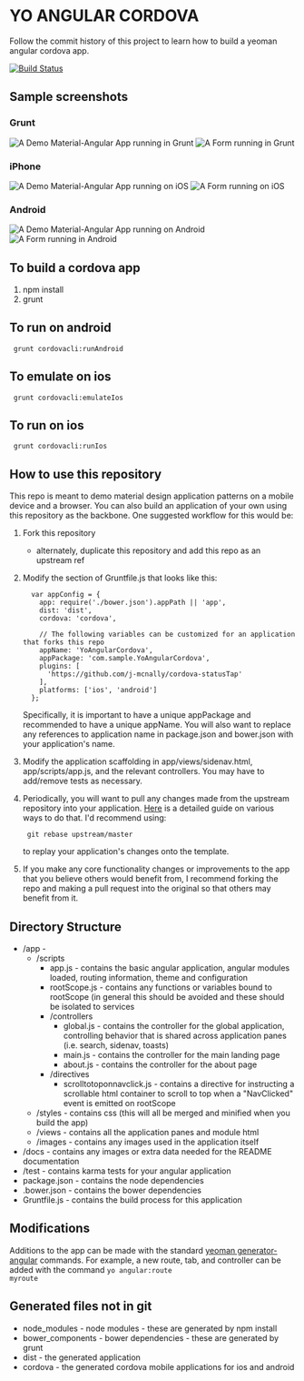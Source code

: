YO ANGULAR CORDOVA
=================

Follow the commit history of this project to learn how to build a yeoman angular cordova app.

[![Build Status](https://travis-ci.org/infomofo/cordova-angular-md-template.svg?branch=master)](https://travis-ci.org/infomofo/cordova-angular-md-template)

Sample screenshots
------------------

### Grunt
![A Demo Material-Angular App running in Grunt](docs/images/GruntSlideNav.png)
![A Form running in Grunt](docs/images/GruntForm.png)

### iPhone
![A Demo Material-Angular App running on iOS](docs/images/iPhoneAppSlideNav.png)
![A Form running on iOS](docs/images/iPhoneForm.png)

### Android
![A Demo Material-Angular App running on Android](docs/images/AndroidAppSlideNav.png)
![A Form running in Android](docs/images/AndroidFormNumberInput.png)


To build a cordova app
---------------------

1. npm install
2. grunt 

To run on android
-----------------

     grunt cordovacli:runAndroid

To emulate on ios
-----------------

     grunt cordovacli:emulateIos

To run on ios
-------------

     grunt cordovacli:runIos

How to use this repository
--------------------------

This repo is meant to demo material design application patterns on a mobile device and a browser.  You can also build
an application of your own using this repository as the backbone.  One suggested workflow for this would be:

1. Fork this repository
    - alternately, duplicate this repository and add this repo as an upstream ref
2. Modify the section of Gruntfile.js that looks like this:

         var appConfig = {
           app: require('./bower.json').appPath || 'app',
           dist: 'dist',
           cordova: 'cordova',
       
           // The following variables can be customized for an application that forks this repo
           appName: 'YoAngularCordova',
           appPackage: 'com.sample.YoAngularCordova',
           plugins: [
             'https://github.com/j-mcnally/cordova-statusTap'
           ],
           platforms: ['ios', 'android']
         };

    Specifically, it is important to have a unique appPackage and recommended to have a unique appName.  You will also
    want to replace any references to application name in package.json and bower.json with your application's name.
    
3. Modify the application scaffolding in app/views/sidenav.html, app/scripts/app.js, and the relevant controllers.  You
may have to add/remove tests as necessary.  

4. Periodically, you will want to pull any changes made from the upstream repository into your application.  [Here](https://stackoverflow.com/questions/3903817/pull-new-updates-from-original-github-repository-into-forked-github-repository/3903835#3903835) 
is a detailed guide on various ways to do that.  I'd recommend using:

        git rebase upstream/master
        
    to replay your application's changes onto the template.
    
5. If you make any core functionality changes or improvements to the app that you believe others would benefit from, 
I recommend forking the repo and making a pull request into the original so that others may benefit from it.

Directory Structure
-------------------

* /app - 
    * /scripts
        * app.js - contains the basic angular application, angular modules loaded, routing information, theme and 
        configuration
        * rootScope.js - contains any functions or variables bound to rootScope (in general this should be avoided and 
        these should be isolated to services
        * /controllers
            * global.js - contains the controller for the global application, controlling behavior that is shared across 
            application panes (i.e. search, sidenav, toasts)
            * main.js - contains the controller for the main landing page
            * about.js - contains the controller for the about page
        * /directives
            * scrolltotoponnavclick.js - contains a directive for instructing a scrollable html container to scroll
            to top when a "NavClicked" event is emitted on rootScope
    * /styles - contains css (this will all be merged and minified when you build the app)
    * /views - contains all the application panes and module html
    * /images - contains any images used in the application itself
* /docs - contains any images or extra data needed for the README documentation
* /test - contains karma tests for your angular application
* package.json - contains the node dependencies
* .bower.json - contains the bower dependencies
* Gruntfile.js - contains the build process for this application

Modifications
-------------

Additions to the app can be made with the standard [yeoman generator-angular](https://github.com/yeoman/generator-angular)
commands.  For example, a new route, tab, and controller can be added with the command <code>yo angular:route myroute</code>

Generated files not in git
--------------------------

* node_modules - node modules - these are generated by npm install
* bower_components - bower dependencies - these are generated by grunt
* dist - the generated application
* cordova - the generated cordova mobile applications for ios and android
